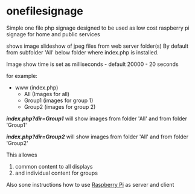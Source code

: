 # onefilesignage
Simple one file php signage
designed to be used as low cost raspberry pi signage for home and public services

shows image slideshow of jpeg files from web server folder(s)
By default from subfolder 'All' below folder where index.php is installed.

Image show time is set as milliseconds - default 20000 - 20 seconds

for example:

- www (index.php)
  - All (Images for all)
  - Group1 (images for group 1)
  - Group2 (images for group 2)


**_index.php?dir=Group1_** will show images from folder 'All' and from folder 'Group1'

**_index.php?dir=Group2_** will show images from folder 'All' and from folder 'Group2'

This allowes
1) common content to all displays
2) and individual content for groups



Also sone instructions how to use [Raspberry Pi](raspberrypi.md) as server and client
